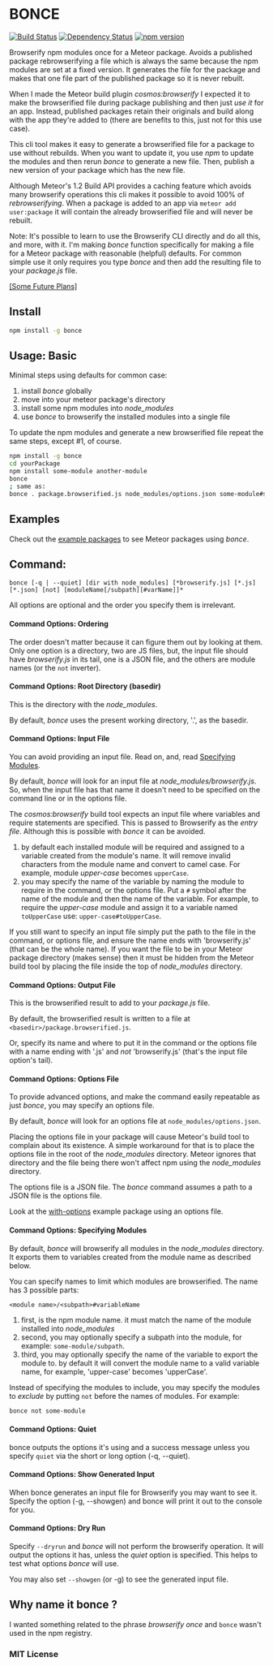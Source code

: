 # BONCE
[![Build Status](https://travis-ci.org/elidoran/node-bonce.svg?branch=master)](https://travis-ci.org/elidoran/node-bonce)
[![Dependency Status](https://gemnasium.com/elidoran/node-bonce.png)](https://gemnasium.com/elidoran/node-bonce)
[![npm version](https://badge.fury.io/js/bonce.svg)](http://badge.fury.io/js/bonce)

Browserify npm modules once for a Meteor package. Avoids a published package rebrowserifying a file which is always the same because the npm modules are set at a fixed version. It generates the file for the package and makes that one file part of the published package so it is never rebuilt.

When I made the Meteor build plugin *cosmos:browserify* I expected it to make the browserified file during package publishing and then just *use it* for an app. Instead, published packages retain their originals and build along with the app they're added to (there are benefits to this, just not for this use case).

This cli tool makes it easy to generate a browserified file for a package to use without rebuilds. When you want to update it, you use *npm* to update the modules and then rerun *bonce* to generate a new file. Then, publish a new version of your package which has the new file.

Although Meteor's 1.2 Build API provides a caching feature which avoids many browserify operations this cli makes it possible to avoid 100% of *rebrowserifying*. When a package is added to an app via `meteor add user:package` it will contain the already browserified file and will never be rebuilt.

Note: It's possible to learn to use the Browserify CLI directly and do all this, and more, with it. I'm making *bonce* function specifically for making a file for a Meteor package with reasonable (helpful) defaults. For common simple use it only requires you type *bonce* and then add the resulting file to your *package.js* file.

[[Some Future Plans]](https://github.com/elidoran/node-bonce/blob/master/docs/TODO.md)

## Install

```sh
npm install -g bonce
```


## Usage: Basic

Minimal steps using defaults for common case:

1. install *bonce* globally
2. move into your meteor package's directory
3. install some npm modules into *node_modules*
4. use *bonce* to browserify the installed modules into a single file

To update the npm modules and generate a new browserified file repeat the same steps, except #1, of course.

```sh
npm install -g bonce
cd yourPackage
npm install some-module another-module
bonce
; same as:
bonce . package.browserified.js node_modules/options.json some-module#someModule another-module#anotherModule
```

## Examples

Check out the [example packages](https://github.com/elidoran/node-bonce/tree/master/examples) to see Meteor packages using *bonce*.


## Command:

`bonce [-q | --quiet] [dir with node_modules] [*browserify.js] [*.js] [*.json] [not] [moduleName[/subpath][#varName]]*`

All options are optional and the order you specify them is irrelevant.


#### Command Options: Ordering

The order doesn't matter because it can figure them out by looking at them. Only one option is a directory, two are JS files, but, the input file should have *browserify.js* in its tail, one is a JSON file, and the others are module names (or the `not` inverter).


#### Command Options: Root Directory (basedir)

This is the directory with the *node_modules*.

By default, *bonce* uses the present working directory, '.', as the basedir.


#### Command Options: Input File

You can avoid providing an input file. Read on, and, read [Specifying Modules](#command-options-specifying-modules).

By default, *bonce* will look for an input file at *node_modules/browserify.js*. So, when the input file has that name it doesn't need to be specified on the command line or in the options file.

The *cosmos:browserify* build tool expects an input file where variables and require statements are specified. This is passed to Browserify as the *entry file*. Although this is possible with *bonce* it can be avoided.

1. by default each installed module will be required and assigned to a variable created from the module's name. It will remove invalid characters from the module name and convert to camel case. For example, module *upper-case* becomes `upperCase`.
2. you may specify the name of the variable by naming the module to require in the command, or the options file. Put a `#` symbol after the name of the module and then the name of the variable. For example, to require the *upper-case* module and assign it to a variable named `toUpperCase` use: `upper-case#toUpperCase`.

If you still want to specify an input file simply put the path to the file in the command, or options file, and ensure the name ends with 'browserify.js' (that can be the whole name). If you want the file to be in your Meteor package directory (makes sense) then it must be hidden from the Meteor build tool by placing the file inside the top of *node_modules* directory.


#### Command Options: Output File

This is the browserified result to add to your *package.js* file.

By default, the browserified result is written to a file at `<basedir>/package.browserified.js`.

Or, specify its name and where to put it in the command or the options file with a name ending with '.js' and *not* 'browserify.js' (that's the input file option's tail).


#### Command Options: Options File

To provide advanced options, and make the command easily repeatable as just *bonce*, you may specify an options file.

By default, *bonce* will look for an options file at `node_modules/options.json`.

Placing the options file in your package will cause Meteor's build tool to complain about its existence. A simple workaround for that is to place the options file in the root of the *node_modules* directory. Meteor ignores that directory and the file being there won't affect npm using the *node_modules* directory.

The options file is a JSON file. The *bonce* command assumes a path to a JSON file is the options file.

Look at the [with-options](https://github.com/elidoran/node-bonce/tree/master/examples/with-options) example package using an options file.


#### Command Options: Specifying Modules

By default, *bonce* will browserify all modules in the *node_modules* directory. It exports them to variables created from the module name as described below.

You can specify names to limit which modules are browserified. The name has 3 possible parts:

    <module name>/<subpath>#variableName

1. first, is the npm module name. it must match the name of the module installed into *node_modules*
2. second, you may optionally specify a subpath into the module, for example: `some-module/subpath`.
3. third, you may optionally specify the name of the variable to export the module to. by default it will convert the module name to a valid variable name, for example, 'upper-case' becomes 'upperCase'.

Instead of specifying the modules to include, you may specify the modules to *exclude* by putting `not` before the names of modules. For example:

```sh
bonce not some-module
```


#### Command Options: Quiet

bonce outputs the options it's using and a success message unless you specify `quiet` via the short or long option (-q, --quiet).


#### Command Options: Show Generated Input

When bonce generates an input file for Browserify you may want to see it. Specify the option (-g, --showgen) and bonce will print it out to the console for you.


#### Command Options: Dry Run

Specify `--dryrun` and *bonce* will not perform the browserify operation. It will output the options it has, unless the *quiet* option is specified. This helps to test what options *bonce* will use.

You may also set `--showgen` (or -g) to see the generated input file.


## Why name it bonce ?

I wanted something related to the phrase *browserify once* and `bonce` wasn't used in the npm registry.


### MIT License
